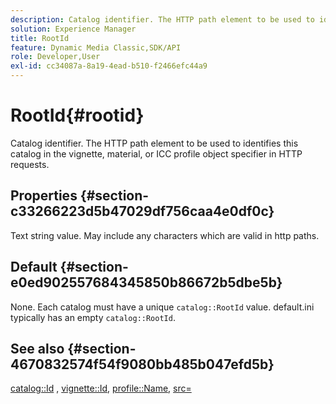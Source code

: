 ```yaml
---
description: Catalog identifier. The HTTP path element to be used to identifies this catalog in the vignette, material, or ICC profile object specifier in HTTP requests.
solution: Experience Manager
title: RootId
feature: Dynamic Media Classic,SDK/API
role: Developer,User
exl-id: cc34087a-8a19-4ead-b510-f2466efc44a9
---
```

# RootId{#rootid}

Catalog identifier. The HTTP path element to be used to identifies this catalog in the vignette, material, or ICC profile object specifier in HTTP requests.

## Properties {#section-c33266223d5b47029df756caa4e0df0c}

Text string value. May include any characters which are valid in http paths.

## Default {#section-e0ed902557684345850b86672b5dbe5b}

None. Each catalog must have a unique `catalog::RootId` value. default.ini typically has an empty `catalog::RootId`.

## See also {#section-4670832574f54f9080bb485b047efd5b}

[catalog::Id](../../../../../ir-api/material-cat/image-rendering-api-ref/c-ir-material-catalog/c-ir-material-data-reference/r-ir-id.md#reference-cba2a53a952e403fb57a4e8569f9cf85) , [vignette::Id](../../../../../ir-api/material-cat/image-rendering-api-ref/c-ir-material-catalog/c-ir-vignette-map-reference/r-ir-id-vignette.md#reference-2a7ba758924b4757b3234942304db7fd), [profile::Name](../../../../../ir-api/material-cat/image-rendering-api-ref/c-ir-material-catalog/c-ir-macro-definition-reference/r-ir-name.md#reference-63b663d2052545ffab030a23e7060b1e), [src=](../../../../../ir-api/http-protocol/image-rendering-api-ref/c-ir-http-protocol-ref/c-ir-http-protocol-command-reference/r-ir-src.md#reference-62c98abad22149d68d405ed6aaff8272)
